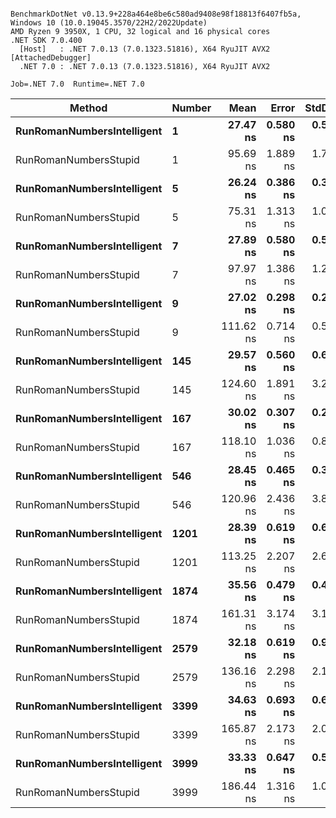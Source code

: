 ```

BenchmarkDotNet v0.13.9+228a464e8be6c580ad9408e98f18813f6407fb5a, Windows 10 (10.0.19045.3570/22H2/2022Update)
AMD Ryzen 9 3950X, 1 CPU, 32 logical and 16 physical cores
.NET SDK 7.0.400
  [Host]   : .NET 7.0.13 (7.0.1323.51816), X64 RyuJIT AVX2 [AttachedDebugger]
  .NET 7.0 : .NET 7.0.13 (7.0.1323.51816), X64 RyuJIT AVX2

Job=.NET 7.0  Runtime=.NET 7.0  

```
| Method                     | Number | Mean      | Error    | StdDev   | Median    |
|--------------------------- |------- |----------:|---------:|---------:|----------:|
| **RunRomanNumbersIntelligent** | **1**      |  **27.47 ns** | **0.580 ns** | **0.543 ns** |  **27.50 ns** |
| RunRomanNumbersStupid      | 1      |  95.69 ns | 1.889 ns | 1.767 ns |  95.46 ns |
| **RunRomanNumbersIntelligent** | **5**      |  **26.24 ns** | **0.386 ns** | **0.342 ns** |  **26.09 ns** |
| RunRomanNumbersStupid      | 5      |  75.31 ns | 1.313 ns | 1.097 ns |  75.26 ns |
| **RunRomanNumbersIntelligent** | **7**      |  **27.89 ns** | **0.580 ns** | **0.515 ns** |  **27.75 ns** |
| RunRomanNumbersStupid      | 7      |  97.97 ns | 1.386 ns | 1.296 ns |  98.44 ns |
| **RunRomanNumbersIntelligent** | **9**      |  **27.02 ns** | **0.298 ns** | **0.233 ns** |  **26.97 ns** |
| RunRomanNumbersStupid      | 9      | 111.62 ns | 0.714 ns | 0.596 ns | 111.68 ns |
| **RunRomanNumbersIntelligent** | **145**    |  **29.57 ns** | **0.560 ns** | **0.666 ns** |  **29.36 ns** |
| RunRomanNumbersStupid      | 145    | 124.60 ns | 1.891 ns | 3.211 ns | 124.10 ns |
| **RunRomanNumbersIntelligent** | **167**    |  **30.02 ns** | **0.307 ns** | **0.240 ns** |  **30.02 ns** |
| RunRomanNumbersStupid      | 167    | 118.10 ns | 1.036 ns | 0.809 ns | 118.02 ns |
| **RunRomanNumbersIntelligent** | **546**    |  **28.45 ns** | **0.465 ns** | **0.363 ns** |  **28.35 ns** |
| RunRomanNumbersStupid      | 546    | 120.96 ns | 2.436 ns | 3.863 ns | 118.96 ns |
| **RunRomanNumbersIntelligent** | **1201**   |  **28.39 ns** | **0.619 ns** | **0.688 ns** |  **28.13 ns** |
| RunRomanNumbersStupid      | 1201   | 113.25 ns | 2.207 ns | 2.627 ns | 113.65 ns |
| **RunRomanNumbersIntelligent** | **1874**   |  **35.56 ns** | **0.479 ns** | **0.448 ns** |  **35.55 ns** |
| RunRomanNumbersStupid      | 1874   | 161.31 ns | 3.174 ns | 3.117 ns | 160.60 ns |
| **RunRomanNumbersIntelligent** | **2579**   |  **32.18 ns** | **0.619 ns** | **0.908 ns** |  **31.70 ns** |
| RunRomanNumbersStupid      | 2579   | 136.16 ns | 2.298 ns | 2.150 ns | 136.67 ns |
| **RunRomanNumbersIntelligent** | **3399**   |  **34.63 ns** | **0.693 ns** | **0.614 ns** |  **34.74 ns** |
| RunRomanNumbersStupid      | 3399   | 165.87 ns | 2.173 ns | 2.032 ns | 165.77 ns |
| **RunRomanNumbersIntelligent** | **3999**   |  **33.33 ns** | **0.647 ns** | **0.573 ns** |  **33.37 ns** |
| RunRomanNumbersStupid      | 3999   | 186.44 ns | 1.316 ns | 1.099 ns | 186.15 ns |
